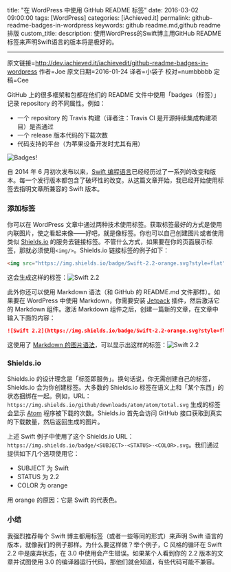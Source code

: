 title: "在 WordPress 中使用 GitHub README 标签"
date: 2016-03-02 09:00:00
tags: [WordPress]
categories: [iAchieved.it]
permalink: github-readme-badges-in-wordpress
keywords: github readme.md,github readme 排版
custom_title: 
description: 使用WordPress的Swift博主用GitHub README标签来声明Swift语言的版本将是极好的。

---
原文链接=http://dev.iachieved.it/iachievedit/github-readme-badges-in-wordpress
作者=Joe
原文日期=2016-01-24
译者=小袋子
校对=numbbbbb
定稿=Cee

<!--此处开始正文-->

GitHub 上的很多框架和包都在他们的 README 文件中使用「badges（标签）」记录 repository 的不同属性。例如：

- 一个 repository 的 Travis 构建（译者注：Travis CI 是开源持续集成构建项目）是否通过
- 一个 release 版本代码的下载次数 
- 代码支持的平台（为苹果设备开发时尤其有用）

![Badges!](/img/articles/github-readme-badges-in-wordpress/githubbadges.png1456881015.7654293)

<!--more-->

自 2014 年 6 月初次发布以来，[Swift 编程语言](https://en.wikipedia.org/wiki/Swift_%28programming_language%29)已经经历过了一系列的改变和版本。每一个发行版本都包含了破坏性的改变。从这篇文章开始，我已经开始使用标签去指明文章所兼容的 Swift 版本。

### 添加标签

你可以在 WordPress 文章中通过两种技术使用标签。获取标签最好的方式是使用内联图片，使之看起来像——好吧，就是像标签。你也可以自己创建图片或者使用类似 [Shields.io](http://shields.io/) 的服务去链接标签。不管什么方式，如果要在你的页面展示标签，那就必须使用`<img/>`。Shields.io 链接标签的例子如下：

```html
<img src="https://img.shields.io/badge/Swift-2.2-orange.svg?style=flat" alt="Swift 2.2" />
```

这会生成这样的标签：![Swift 2.2](https://img.shields.io/badge/Swift-2.2-orange.svg?style=flat)

此外你还可以使用 Markdown 语法（和 GitHub 的 README.md 文件那样）。如果要在 WordPress 中使用 Markdown，你需要安装 [Jetpack](https://wordpress.org/plugins/jetpack/) 插件，然后激活它的 Markdown 组件。激活 Markdown 组件之后，创建一篇新的文章，在文章中输入下面的内容：

```markdown
![Swift 2.2](https://img.shields.io/badge/Swift-2.2-orange.svg?style=flat)
```

这使用了 [Markdown 的图片语法](https://daringfireball.net/projects/markdown/syntax#img)，可以显示出这样的标签：![Swift 2.2](https://img.shields.io/badge/Swift-2.2-orange.svg?style=flat)

### Shields.io

Shields.io 的设计理念是「标签即服务」。换句话说，你无需创建自己的标签，Shields.io 会为你创建标签。大多数的 Shields.io 标签在语义上和「某个东西」的状态捆绑在一起。例如，URL：`https://img.shields.io/github/downloads/atom/atom/total.svg` 生成的标签会显示 [Atom](https://github.com/atom/atom) 程序被下载的次数。Shields.io 首先会访问 GitHub 接口获取到真实的下载数量，然后返回生成的图片。

上述 Swift 例子中使用了这个 Shields.io URL：
`https://img.shields.io/badge/<SUBJECT>-<STATUS>-<COLOR>.svg`。我们通过提供如下几个选项使用它：

- SUBJECT 为 Swift 
- STATUS 为 2.2 
- COLOR 为 orange

用 orange 的原因：它是 Swift 的代表色。

### 小结

我强烈推荐每个 Swift 博主都用标签（或者一些等同的形式）来声明 Swift 语言的版本，就像我们的例子那样。为什么要这样做？举个例子，C 风格的循环在 Swift 2.2 中是废弃状态，在 3.0 中使用会产生错误。如果某个人看到你的 2.2 版本的文章并试图使用 3.0 的编译器运行代码，那他们就会知道，有些代码可能不兼容。